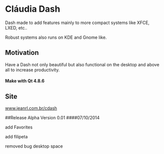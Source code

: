 Cláudia Dash
=============

Dash made ​​to add features mainly to more compact systems like XFCE, LXED, etc.. 

Robust systems also runs on KDE and Gnome like.

## Motivation

Have a Dash not only beautiful but also functional on the desktop and above all to increase productivity.

#### Make with Qt 4.8.6

## Site
www.jeanrl.com.br/cdash


##Release Alpha Version 0.01
####07/10/2014

add Favorites

add filipeta

removed bug desktop space


